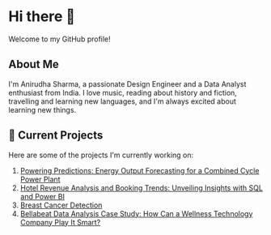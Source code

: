 # Hi there 👋
Welcome to my GitHub profile!

## About Me
I'm Anirudha Sharma, a passionate Design Engineer and a Data Analyst enthusiast from India. I love music, reading about history and fiction, travelling and learning new languages, and I'm always excited about learning new things.

## 🔭 Current Projects
Here are some of the projects I'm currently working on:

1. [Powering Predictions: Energy Output Forecasting for a Combined Cycle Power Plant](https://github.com/anirudhaangiras/Power-Plant-Output)
2. [Hotel Revenue Analysis and Booking Trends: Unveiling Insights with SQL and Power BI](https://github.com/anirudhaangiras/Hotel-Revenue-Analysis-And-Trends)
3. [Breast Cancer Detection](https://github.com/anirudhaangiras/Breast-Cancer-Detection)
4. [Bellabeat Data Analysis Case Study: How Can a Wellness Technology Company Play It Smart?](https://github.com/anirudhaangiras/Bellabeat-Data_Analysis-Case-Study)

